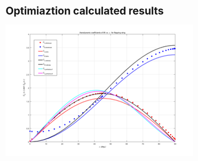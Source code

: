 # Optimiaztion calculated results

![calculated results](https://github.com/xijunke/HoverEnergyConsumptionOptimizations_WGP/blob/main/hybrid_GA_fminsearch_WGP_7_4_fixed_C_F_original/C_perimeter_to_Edge_correction/%E5%90%84%E7%A7%8D%E6%B0%94%E5%8A%A8%E5%8D%87%E5%8A%9B%E6%A8%A1%E5%9E%8B%E7%9A%84%E5%AF%B9%E6%AF%94%E5%88%86%E6%9E%902.png)

